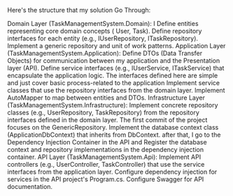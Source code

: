 Here's the structure that my solution Go Through:

Domain Layer (TaskManagementSystem.Domain):
I Define entities representing core domain concepts ( User, Task).
Define repository interfaces for each entity (e.g., IUserRepository, ITaskRepository).
Implement a generic repository and unit of work patterns.
Application Layer (TaskManagementSystem.Application):
Define DTOs (Data Transfer Objects) for communication between my application and the Presentation layer (API).
Define service interfaces (e.g., IUserService, ITaskService) that encapsulate the application logic.
The interfaces defined here are simple and just cover basic process-related to the application
Implement service classes that use the repository interfaces from the domain layer.
Implement AutoMapper to map between entities and DTOs.
Infrastructure Layer (TaskManagementSystem.Infrastructure):
Implement concrete repository classes (e.g., UserRepository, TaskRepository) from the repository interfaces defined in the domain layer.
The first commit of the project focuses on the GenericRepository.
Implement the database context class (ApplicationDbContext) that inherits from DbContext.
after that, I go to the Dependency Injection Container in the API and Register the database context and repository implementations in the dependency injection container.
API Layer (TaskManagementSystem.Api):
Implement API controllers (e.g., UserController, TaskController) that use the service interfaces from the application layer.
Configure dependency injection for services in the API project's Program.cs.
Configure Swagger for API documentation.
